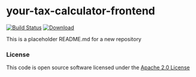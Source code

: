 # your-tax-calculator-frontend

[![Build Status](https://travis-ci.org/hmrc/your-tax-calculator-frontend.svg)](https://travis-ci.org/hmrc/your-tax-calculator-frontend) [ ![Download](https://api.bintray.com/packages/hmrc/releases/your-tax-calculator-frontend/images/download.svg) ](https://bintray.com/hmrc/releases/your-tax-calculator-frontend/_latestVersion)

This is a placeholder README.md for a new repository

### License

This code is open source software licensed under the [Apache 2.0 License]("http://www.apache.org/licenses/LICENSE-2.0.html")